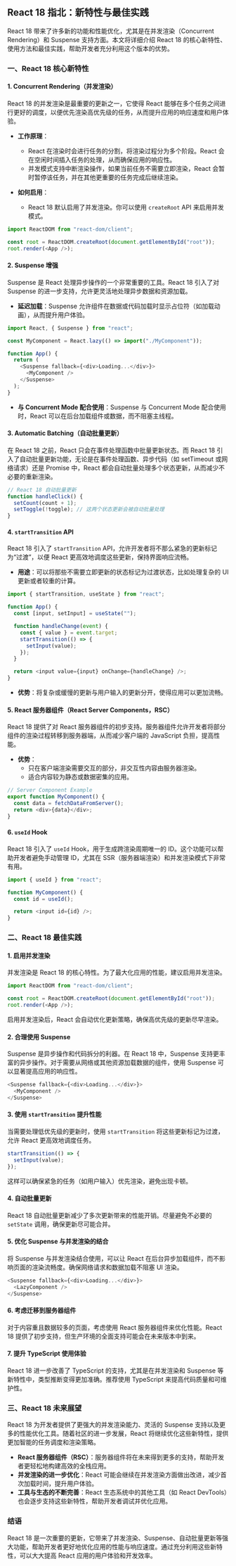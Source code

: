 ## React 18 指北：新特性与最佳实践

React 18 带来了许多新的功能和性能优化，尤其是在并发渲染（Concurrent Rendering）和 Suspense 支持方面。本文将详细介绍 React 18 的核心新特性、使用方法和最佳实践，帮助开发者充分利用这个版本的优势。

### 一、React 18 核心新特性

#### 1. **Concurrent Rendering（并发渲染）**

React 18 的并发渲染是最重要的更新之一，它使得 React 能够在多个任务之间进行更好的调度，以便优先渲染高优先级的任务，从而提升应用的响应速度和用户体验。

- **工作原理**：

  - React 在渲染时会进行任务的分割，将渲染过程分为多个阶段。React 会在空闲时间插入任务的处理，从而确保应用的响应性。
  - 并发模式支持中断渲染操作，如果当前任务不需要立即渲染，React 会暂时暂停该任务，并在其他更重要的任务完成后继续渲染。

- **如何启用**：
  - React 18 默认启用了并发渲染。你可以使用 `createRoot` API 来启用并发模式。

```js
import ReactDOM from "react-dom/client";

const root = ReactDOM.createRoot(document.getElementById("root"));
root.render(<App />);
```

#### 2. **Suspense 增强**

Suspense 是 React 处理异步操作的一个非常重要的工具。React 18 引入了对 Suspense 的进一步支持，允许更灵活地处理异步数据和资源加载。

- **延迟加载**：Suspense 允许组件在数据或代码加载时显示占位符（如加载动画），从而提升用户体验。

```js
import React, { Suspense } from "react";

const MyComponent = React.lazy(() => import("./MyComponent"));

function App() {
  return (
    <Suspense fallback={<div>Loading...</div>}>
      <MyComponent />
    </Suspense>
  );
}
```

- **与 Concurrent Mode 配合使用**：Suspense 与 Concurrent Mode 配合使用时，React 可以在后台加载组件或数据，而不阻塞主线程。

#### 3. **Automatic Batching（自动批量更新）**

在 React 18 之前，React 只会在事件处理函数中批量更新状态。而 React 18 引入了自动批量更新功能，无论是在事件处理函数、异步代码（如 setTimeout 或网络请求）还是 Promise 中，React 都会自动批量处理多个状态更新，从而减少不必要的重新渲染。

```js
// React 18 自动批量更新
function handleClick() {
  setCount(count + 1);
  setToggle(!toggle); // 这两个状态更新会被自动批量处理
}
```

#### 4. **`startTransition` API**

React 18 引入了 `startTransition` API，允许开发者将不那么紧急的更新标记为“过渡”，以便 React 更高效地调度这些更新，保持界面响应流畅。

- **用途**：可以将那些不需要立即更新的状态标记为过渡状态，比如处理复杂的 UI 更新或者较重的计算。

```js
import { startTransition, useState } from "react";

function App() {
  const [input, setInput] = useState("");

  function handleChange(event) {
    const { value } = event.target;
    startTransition(() => {
      setInput(value);
    });
  }

  return <input value={input} onChange={handleChange} />;
}
```

- **优势**：将复杂或缓慢的更新与用户输入的更新分开，使得应用可以更加流畅。

#### 5. **React 服务器组件（React Server Components，RSC）**

React 18 提供了对 React 服务器组件的初步支持。服务器组件允许开发者将部分组件的渲染过程转移到服务器端，从而减少客户端的 JavaScript 负担，提高性能。

- **优势**：
  - 只在客户端渲染需要交互的部分，非交互性内容由服务器渲染。
  - 适合内容较为静态或数据密集的应用。

```js
// Server Component Example
export function MyComponent() {
  const data = fetchDataFromServer();
  return <div>{data}</div>;
}
```

#### 6. **`useId` Hook**

React 18 引入了 `useId` Hook，用于生成跨渲染周期唯一的 ID。这个功能可以帮助开发者避免手动管理 ID，尤其在 SSR（服务器端渲染）和并发渲染模式下非常有用。

```js
import { useId } from "react";

function MyComponent() {
  const id = useId();

  return <input id={id} />;
}
```

### 二、React 18 最佳实践

#### 1. **启用并发渲染**

并发渲染是 React 18 的核心特性。为了最大化应用的性能，建议启用并发渲染。

```js
import ReactDOM from "react-dom/client";

const root = ReactDOM.createRoot(document.getElementById("root"));
root.render(<App />);
```

启用并发渲染后，React 会自动优化更新策略，确保高优先级的更新尽早渲染。

#### 2. **合理使用 Suspense**

Suspense 是异步操作和代码拆分的利器。在 React 18 中，Suspense 支持更丰富的异步操作。对于需要从网络或其他资源加载数据的组件，使用 Suspense 可以显著提高应用的响应性。

```js
<Suspense fallback={<div>Loading...</div>}>
  <MyComponent />
</Suspense>
```

#### 3. **使用 `startTransition` 提升性能**

当需要处理低优先级的更新时，使用 `startTransition` 将这些更新标记为过渡，允许 React 更高效地调度任务。

```js
startTransition(() => {
  setInput(value);
});
```

这样可以确保紧急的任务（如用户输入）优先渲染，避免出现卡顿。

#### 4. **自动批量更新**

React 18 自动批量更新减少了多次更新带来的性能开销。尽量避免不必要的 `setState` 调用，确保更新尽可能合并。

#### 5. **优化 Suspense 与并发渲染的结合**

将 Suspense 与并发渲染结合使用，可以让 React 在后台异步加载组件，而不影响页面的渲染流畅度。确保网络请求和数据加载不阻塞 UI 渲染。

```js
<Suspense fallback={<div>Loading...</div>}>
  <LazyComponent />
</Suspense>
```

#### 6. **考虑迁移到服务器组件**

对于内容重且数据较多的页面，考虑使用 React 服务器组件来优化性能。React 18 提供了初步支持，但生产环境的全面支持可能会在未来版本中到来。

#### 7. **提升 TypeScript 使用体验**

React 18 进一步改善了 TypeScript 的支持，尤其是在并发渲染和 Suspense 等新特性中，类型推断变得更加准确。推荐使用 TypeScript 来提高代码质量和可维护性。

### 三、React 18 未来展望

React 18 为开发者提供了更强大的并发渲染能力、灵活的 Suspense 支持以及更多的性能优化工具。随着社区的进一步发展，React 将继续优化这些新特性，提供更加智能的任务调度和渲染策略。

- **React 服务器组件（RSC）**：服务器组件将在未来得到更多的支持，帮助开发者更轻松地构建高效的全栈应用。
- **并发渲染的进一步优化**：React 可能会继续在并发渲染方面做出改进，减少首次加载时间，提升用户体验。
- **工具与生态的不断完善**：React 生态系统中的其他工具（如 React DevTools）也会逐步支持这些新特性，帮助开发者调试并优化应用。

### 结语

React 18 是一次重要的更新，它带来了并发渲染、Suspense、自动批量更新等强大功能，帮助开发者更好地优化应用的性能与响应速度。通过充分利用这些新特性，可以大大提高 React 应用的用户体验和开发效率。
